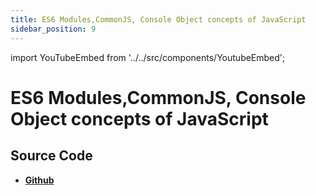 ```yaml
---
title: ES6 Modules,CommonJS, Console Object concepts of JavaScript
sidebar_position: 9
---
```


import YouTubeEmbed from '../../src/components/YoutubeEmbed';

# ES6 Modules,CommonJS, Console Object concepts of JavaScript

<YouTubeEmbed videoId="ONBHcSJL70A" />

## Source Code

- [**Github**](https://github.com/isarojdahal/javascript-workshop)
